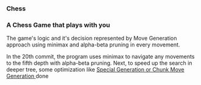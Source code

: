### Chess
### A Chess Game that plays with you

The game's logic and it's decision represented by Move Generation approach
using minimax and alpha-beta pruning in every movement.

In the 20th commit, the program uses minimax to navigate any movements
to the fifth depth with alpha-beta pruning. Next, to speed up the search
in deeper tree, some optimization like
<a href='https://www.chessprogramming.org/Move_Generation'> 
Special Generation or Chunk Move Generation </a>done

